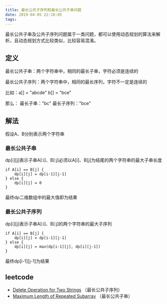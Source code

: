```yaml
---
title: 最长公共子序列和最长公共子串问题
date: 2019-04-05 22:18:05
tags:
---
```


最长公共子串及公共子序列问题属于一类问题，都可以使用动态规划的算法来解析，且动态规划方式比较类似，比较容易混淆。

## 定义

最长公共子串：两个字符串中，相同的最长子串，字符必须是连续的

最长公共子序列：两个字符串中，相同的最长序列，字符不一定是连续的

比如：a[] = "abcde" b[] = "bce"

那么：
最长子串："bc"
最长子序列："bce"

## 解法

假设A、B分别表示两个字符串

### 最长公共子串

dp[i][j]表示子串A[:i]、B[:j]必须以A[i]、B[j]为结尾的两个字符串的最大子串长度

```
if A[i] == B[j] {
    dp[i][j] = dp[i-1][j-1]
} else {
    dp[i][j] = 0
}
```

最终dp二维数组中的最大值即为结果

### 最长公共子序列

dp[i][j]表示子串A[:i]、B[:j]的两个字符串的最大子序列

```
if A[i] == B[j] {
    dp[i][j] = dp[i-1][j-1]
} else {
    dp[i][j] = max(dp[i-1][j], dp[i][j-1])
}
```

最终dp[i-1][j-1]为结果

## leetcode

- [Delete Operation for Two Strings](https://leetcode.com/problems/delete-operation-for-two-strings/) （最长公共子序列）
- [Maximum Length of Repeated Subarray](https://leetcode.com/problems/maximum-length-of-repeated-subarray/) （最长公共子串）
